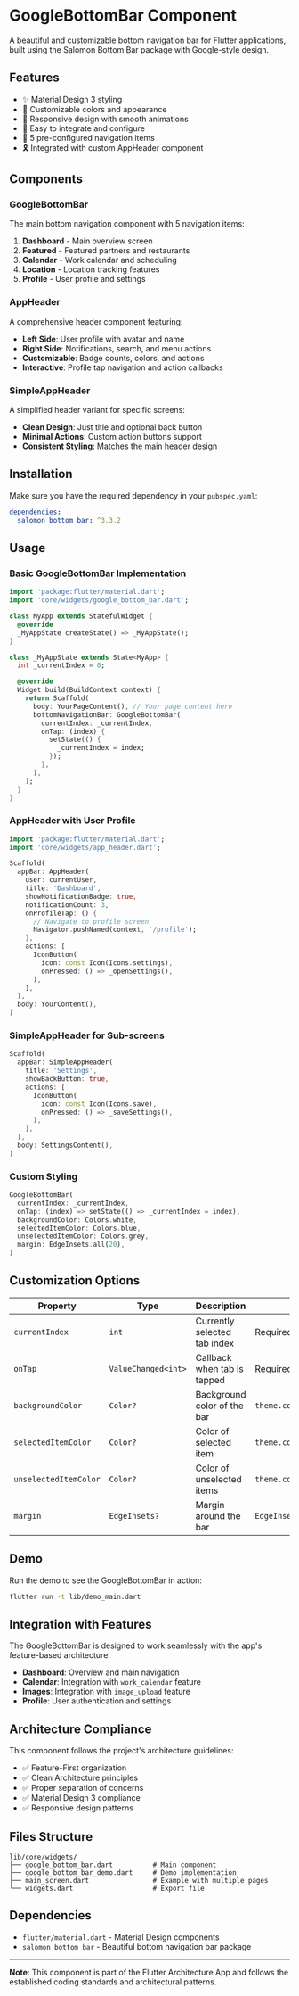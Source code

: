 # GoogleBottomBar Component

A beautiful and customizable bottom navigation bar for Flutter applications, built using the Salomon Bottom Bar package with Google-style design.

## Features

- ✨ Material Design 3 styling
- 🎨 Customizable colors and appearance
- 📱 Responsive design with smooth animations
- 🔧 Easy to integrate and configure
- 🎯 5 pre-configured navigation items
- 🎗️ Integrated with custom AppHeader component

## Components

### GoogleBottomBar
The main bottom navigation component with 5 navigation items:

1. **Dashboard** - Main overview screen
2. **Featured** - Featured partners and restaurants
3. **Calendar** - Work calendar and scheduling
4. **Location** - Location tracking features
5. **Profile** - User profile and settings

### AppHeader
A comprehensive header component featuring:

- **Left Side**: User profile with avatar and name
- **Right Side**: Notifications, search, and menu actions
- **Customizable**: Badge counts, colors, and actions
- **Interactive**: Profile tap navigation and action callbacks

### SimpleAppHeader
A simplified header variant for specific screens:

- **Clean Design**: Just title and optional back button
- **Minimal Actions**: Custom action buttons support
- **Consistent Styling**: Matches the main header design

## Installation

Make sure you have the required dependency in your `pubspec.yaml`:

```yaml
dependencies:
  salomon_bottom_bar: ^3.3.2
```

## Usage

### Basic GoogleBottomBar Implementation

```dart
import 'package:flutter/material.dart';
import 'core/widgets/google_bottom_bar.dart';

class MyApp extends StatefulWidget {
  @override
  _MyAppState createState() => _MyAppState();
}

class _MyAppState extends State<MyApp> {
  int _currentIndex = 0;

  @override
  Widget build(BuildContext context) {
    return Scaffold(
      body: YourPageContent(), // Your page content here
      bottomNavigationBar: GoogleBottomBar(
        currentIndex: _currentIndex,
        onTap: (index) {
          setState(() {
            _currentIndex = index;
          });
        },
      ),
    );
  }
}
```

### AppHeader with User Profile

```dart
import 'package:flutter/material.dart';
import 'core/widgets/app_header.dart';

Scaffold(
  appBar: AppHeader(
    user: currentUser,
    title: 'Dashboard',
    showNotificationBadge: true,
    notificationCount: 3,
    onProfileTap: () {
      // Navigate to profile screen
      Navigator.pushNamed(context, '/profile');
    },
    actions: [
      IconButton(
        icon: const Icon(Icons.settings),
        onPressed: () => _openSettings(),
      ),
    ],
  ),
  body: YourContent(),
)
```

### SimpleAppHeader for Sub-screens

```dart
Scaffold(
  appBar: SimpleAppHeader(
    title: 'Settings',
    showBackButton: true,
    actions: [
      IconButton(
        icon: const Icon(Icons.save),
        onPressed: () => _saveSettings(),
      ),
    ],
  ),
  body: SettingsContent(),
)
```

### Custom Styling

```dart
GoogleBottomBar(
  currentIndex: _currentIndex,
  onTap: (index) => setState(() => _currentIndex = index),
  backgroundColor: Colors.white,
  selectedItemColor: Colors.blue,
  unselectedItemColor: Colors.grey,
  margin: EdgeInsets.all(20),
)
```

## Customization Options

| Property | Type | Description | Default |
|----------|------|-------------|---------|
| `currentIndex` | `int` | Currently selected tab index | Required |
| `onTap` | `ValueChanged<int>` | Callback when tab is tapped | Required |
| `backgroundColor` | `Color?` | Background color of the bar | `theme.colorScheme.surface` |
| `selectedItemColor` | `Color?` | Color of selected item | `theme.colorScheme.primary` |
| `unselectedItemColor` | `Color?` | Color of unselected items | `theme.colorScheme.onSurfaceVariant` |
| `margin` | `EdgeInsets?` | Margin around the bar | `EdgeInsets.all(16)` |

## Demo

Run the demo to see the GoogleBottomBar in action:

```bash
flutter run -t lib/demo_main.dart
```

## Integration with Features

The GoogleBottomBar is designed to work seamlessly with the app's feature-based architecture:

- **Dashboard**: Overview and main navigation
- **Calendar**: Integration with `work_calendar` feature
- **Images**: Integration with `image_upload` feature
- **Profile**: User authentication and settings

## Architecture Compliance

This component follows the project's architecture guidelines:

- ✅ Feature-First organization
- ✅ Clean Architecture principles
- ✅ Proper separation of concerns
- ✅ Material Design 3 compliance
- ✅ Responsive design patterns

## Files Structure

```
lib/core/widgets/
├── google_bottom_bar.dart          # Main component
├── google_bottom_bar_demo.dart     # Demo implementation
├── main_screen.dart                # Example with multiple pages
└── widgets.dart                    # Export file
```

## Dependencies

- `flutter/material.dart` - Material Design components
- `salomon_bottom_bar` - Beautiful bottom navigation bar package

---

**Note**: This component is part of the Flutter Architecture App and follows the established coding standards and architectural patterns.

